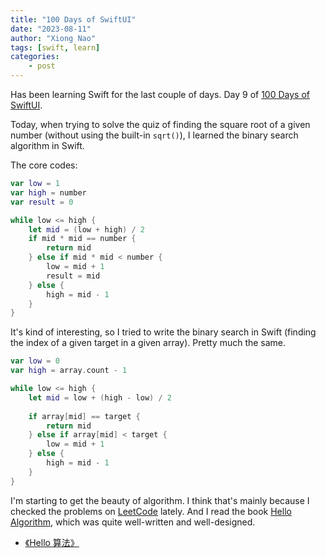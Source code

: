 ```yaml
---
title: "100 Days of SwiftUI"
date: "2023-08-11"
author: "Xiong Nao"
tags: [swift, learn]
categories:
    - post
---
```

Has been learning Swift for the last couple of days. Day 9 of [100 Days of SwiftUI](https://www.hackingwithswift.com/100/swiftui).

Today, when trying to solve the quiz of finding the square root of a given number (without using the built-in `sqrt()`), I learned the binary search algorithm in Swift.

The core codes: 
```swift
var low = 1
var high = number
var result = 0

while low <= high {
    let mid = (low + high) / 2
    if mid * mid == number {
        return mid
    } else if mid * mid < number {
        low = mid + 1
        result = mid
    } else {
        high = mid - 1
    }
}
```

It's kind of interesting, so I tried to write the binary search in Swift (finding the index of a given target in a given array). Pretty much the same.

```swift
var low = 0
var high = array.count - 1

while low <= high {
    let mid = low + (high - low) / 2
    
    if array[mid] == target {
        return mid
    } else if array[mid] < target {
        low = mid + 1
    } else {
        high = mid - 1
    }
}
```

I'm starting to get the beauty of algorithm. I think that's mainly because I checked the problems on [LeetCode](https://leetcode.com/) lately. And I read the book [Hello Algorithm](https://www.hello-algo.com/chapter_searching/binary_search/), which was quite well-written and well-designed.

- [《Hello 算法》](https://www.hello-algo.com/)